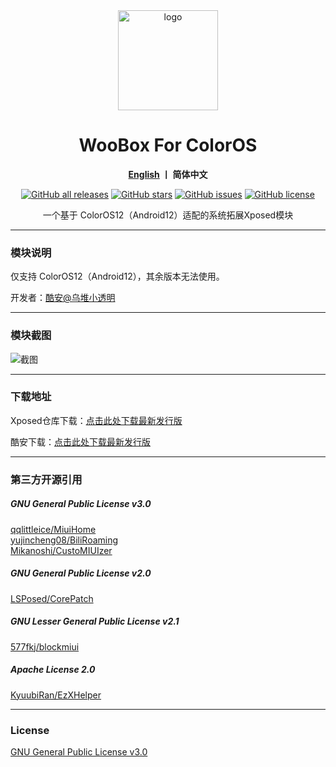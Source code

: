 <div align="center">
   <img width="160" src="https://raw.githubusercontent.com/Simplicity-Team/WooBoxForColorOS/main/doc/ic_launcher.png" alt="logo">
   <h1>WooBox For ColorOS</h1>
   <p>
       <b><a href="https://github.com/Simplicity-Team/WooBoxForColorOS/blob/main/README_EN.md">English</a>  丨 简体中文</b>
   </p>
   <a href="https://github.com/Xposed-Modules-Repo/com.lt2333.wooboxforcoloros/releases"><img alt="GitHub all releases" src="https://img.shields.io/github/downloads/Xposed-Modules-Repo/com.lt2333.wooboxforcoloros/total?label=Downloads"></a>
   <a href="https://github.com/Simplicity-Team/WooBoxForColorOS/stargazers"><img alt="GitHub stars" src="https://img.shields.io/github/stars/Simplicity-Team/WooBoxForColorOS"></a>
   <a href="https://github.com/Simplicity-Team/WooBoxForColorOS/issues"><img alt="GitHub issues" src="https://img.shields.io/github/issues/Simplicity-Team/WooBoxForColorOS"></a>
   <a href="https://github.com/Simplicity-Team/WooBoxForColorOS/blob/main/LICENSE"><img alt="GitHub license" src="https://img.shields.io/github/license/Simplicity-Team/WooBoxForColorOS"></a>
   <p>一个基于 ColorOS12（Android12）适配的系统拓展Xposed模块</p>
</div>

---

### 模块说明

仅支持 ColorOS12（Android12），其余版本无法使用。  
  
开发者：[酷安@乌堆小透明](http://www.coolapk.com/u/883441)  

---

### 模块截图
![截图](https://raw.githubusercontent.com/Simplicity-Team/WooBoxForColorOS/main/doc/cn.jpg)  

---

### 下载地址

Xposed仓库下载：[点击此处下载最新发行版](https://github.com/Xposed-Modules-Repo/com.lt2333.wooboxforcoloros/releases)  

酷安下载：[点击此处下载最新发行版](https://www.coolapk.com/apk/com.lt2333.wooboxforcoloros)

---

### 第三方开源引用
##### GNU General Public License v3.0
[qqlittleice/MiuiHome](https://github.com/qqlittleice/MiuiHome)  
[yujincheng08/BiliRoaming](https://github.com/yujincheng08/BiliRoaming)  
[Mikanoshi/CustoMIUIzer](https://code.highspec.ru/Mikanoshi/CustoMIUIzer)  
##### GNU General Public License v2.0
[LSPosed/CorePatch](https://github.com/LSPosed/CorePatch)  
##### GNU Lesser General Public License v2.1
[577fkj/blockmiui](https://github.com/577fkj/blockmiui)  
##### Apache License 2.0
[KyuubiRan/EzXHelper](https://github.com/KyuubiRan/EzXHelper)  

---

### License
[GNU General Public License v3.0](https://github.com/Simplicity-Team/WooBoxForColorOS/blob/main/LICENSE)
